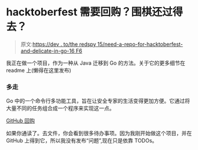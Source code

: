 # hacktoberfest 需要回购？围棋还过得去？

> 原文:[https://dev . to/the redspy 15/need-a-repo-for-hacktoberfest-and-delicate-in-go-16 F6](https://dev.to/theredspy15/need-a-repo-for-hacktoberfest-and-decent-in-go-16f6)

我正在做一个项目，作为一种从 Java 迁移到 Go 的方法。关于它的更多细节在 readme 上(懒得在这里发布)

### 多走

Go 中的一个命令行多功能工具，旨在让安全专家的生活变得更加方便。它通过将大量不同的任务组合成一个程序来实现这一点。

[GitHub 回购](https://github.com/TheRedSpy15/Multi-Go)

如果你通读了。去文件，你会看到很多待办事项。因为我刚开始做这个项目，并在 GitHub 上得到它，所以我没有发布“问题”,现在只是依靠 TODOs。